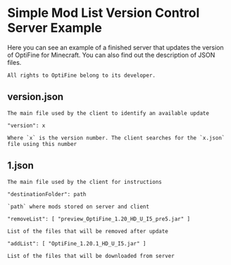 # Simple Mod List Version Control Server Example

Here you can see an example of a finished server that updates the version of OptiFine for Minecraft. You can also find out the description of JSON files.

`All rights to OptiFine belong to its developer.`

## version.json

    The main file used by the client to identify an available update

`"version": x`

    Where `x` is the version number. The client searches for the `x.json` file using this number

## 1.json

    The main file used by the client for instructions

`"destinationFolder": path`

    `path` where mods stored on server and client

`"removeList": [ "preview_OptiFine_1.20_HD_U_I5_pre5.jar" ]`

    List of the files that will be removed after update

`"addList": [ "OptiFine_1.20.1_HD_U_I5.jar" ]`

    List of the files that will be downloaded from server
